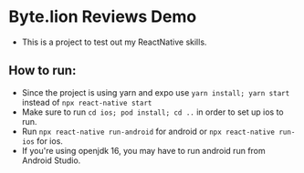 # Byte.lion Reviews Demo

- This is a project to test out my ReactNative skills.

## How to run:

- Since the project is using yarn and expo use `yarn install; yarn start` instead of `npx react-native start`
- Make sure to run `cd ios; pod install; cd ..` in order to set up ios to run.
- Run `npx react-native run-android` for android or `npx react-native run-ios` for ios.
- If you're using openjdk 16, you may have to run android run from Android Studio.
